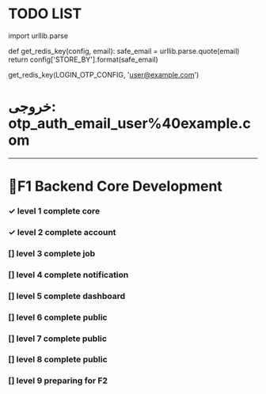 # TODO LIST

import urllib.parse

def get_redis_key(config, email):
    safe_email = urllib.parse.quote(email)
    return config['STORE_BY'].format(safe_email)

get_redis_key(LOGIN_OTP_CONFIG, 'user@example.com')
# خروجی: otp_auth_email_user%40example.com
---

# 🚩F1 Backend Core Development

### ✓ level 1 complete core
### ✓ level 2 complete account
### [] level 3 complete job
### [] level 4 complete notification
### [] level 5 complete dashboard
### [] level 6 complete public
### [] level 7 complete public
### [] level 8 complete public
### [] level 9 preparing for F2
